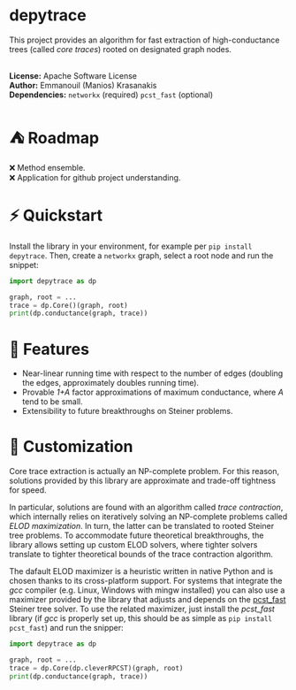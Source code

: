 # depytrace

This project provides an algorithm for fast
extraction of high-conductance trees (called *core traces*) 
rooted on designated graph nodes. 
<br>
<br>

**License:** Apache Software License
<br>**Author:** Emmanouil (Manios) Krasanakis
<br>**Dependencies:** `networkx` (required) `pcst_fast` (optional)

# :tent: Roadmap
:x: Method ensemble.<br>
:x: Application for github project understanding.


# :zap: Quickstart
Install the library in your environment,
for example per `pip install depytrace`.
Then, create a `networkx` graph, select a root node and run the snippet:
```python
import depytrace as dp

graph, root = ...
trace = dp.Core()(graph, root)
print(dp.conductance(graph, trace))
```

# :dart: Features
* Near-linear running time with respect 
to the number of edges (doubling the edges, 
approximately doubles running time).
* Provable *1+A* factor approximations of maximum conductance, 
where *A* tend to be small.
* Extensibility to future breakthroughs on Steiner problems.



# :wrench: Customization
Core trace extraction is actually an NP-complete problem. For this
reason, solutions provided by this library are approximate and trade-off
tightness for speed.

In particular, solutions are found 
with an algorithm called *trace contraction*, which internally
relies on iteratively solving an NP-complete problems called *ELOD 
maximization*. In turn, the latter can be translated to rooted Steiner tree 
problems. To accommodate future theoretical breakthroughs,
the library allows setting up custom ELOD solvers, where tighter solvers
translate to tighter theoretical bounds of the trace contraction algorithm.

The dafault ELOD maximizer is a heuristic written in native Python and is
chosen thanks to its cross-platform support. For systems that integrate
the *gcc* compiler (e.g. Linux, Windows with mingw installed) you can 
also use a maximizer provided by the library that adjusts and depends on the 
[pcst_fast](https://github.com/fraenkel-lab/pcst_fast) Steiner tree solver.
To use the related maximizer, just install the *pcst_fast* library 
(if *gcc* is properly set up, this should be as simple as 
`pip install pcst_fast`) and run the snipper:

```python
import depytrace as dp

graph, root = ...
trace = dp.Core(dp.cleverRPCST)(graph, root)
print(dp.conductance(graph, trace))
```

